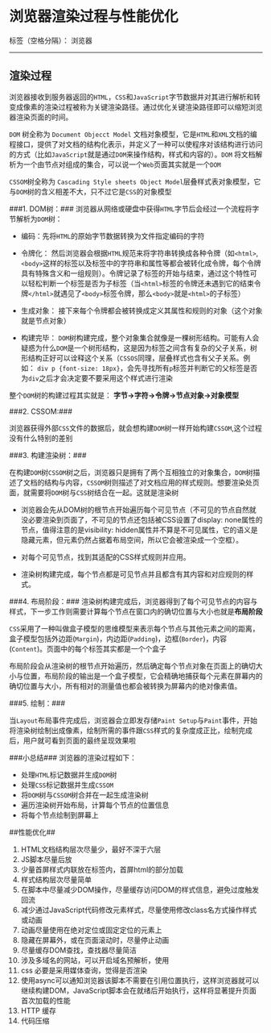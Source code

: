 ﻿# 浏览器渲染过程与性能优化

标签（空格分隔）： 浏览器

---

## 渲染过程
浏览器接收到服务器返回的`HTML`，`CSS`和`JavaScript`字节数据并对其进行解析和转变成像素的渲染过程被称为关键渲染路径。通过优化关键渲染路径即可以缩短浏览器渲染页面的时间。

`DOM` 树全称为 `Document Objecct Model` 文档对象模型，它是`HTML`和`XML`文档的编程接口，提供了对文档的结构化表示，并定义了一种可以使程序对该结构进行访问的方式（比如`JavaScript`就是通过`DOM`来操作结构，样式和内容的）。`DOM` 将文档解析为一个由节点对组成的集合，可以说一个`Web`页面其实就是一个`DOM`

`CSSOM`树全称为 `Cascading Style sheets Object Model`层叠样式表对象模型，它与`DOM`树的含义相差不大，只不过它是`CSS`的对象模型

###1. DOM树：###
浏览器从网络或硬盘中获得`HTML`字节后会经过一个流程将字节解析为`DOM`树：

* 编码：先将`HTML`的原始字节数据转换为文件指定编码的字符

* 令牌化： 然后浏览器会根据`HTML`规范来将字符串转换成各种令牌（如`<html>`,`<body>`这样的标签以及标签中的字符串和属性等都会被转化成令牌，每个令牌具有特殊含义和一组规则）。令牌记录了标签的开始与结束，通过这个特性可以轻松判断一个标签是否为子标签（当`<html>`标签的令牌还未遇到它的结束令牌`</html>`就遇见了`<body>`标签令牌，那么`<body>`就是`<html>`的子标签）

* 生成对象： 接下来每个令牌都会被转换成定义其属性和规则的对象（这个对象就是节点对象）

* 构建完毕： `DOM`树构建完成，整个对象集合就像是一棵树形结构。可能有人会疑惑为什么`DOM`是一个树形结构，这是因为标签之间含有复杂的父子关系，树形结构正好可以诠释这个关系（`CSSOS`同理，层叠样式也含有父子关系。例如： `div p {font-size: 18px}`，会先寻找所有`p`标签并判断它的父标签是否为`div`之后才会决定要不要采用这个样式进行渲染

整个`DOM`树的构建过程其实就是： **字节->字符->令牌->节点对象->对象模型**

###2. CSSOM:###

浏览器获得外部`CSS`文件的数据后，就会想构建`DOM`树一样开始构建`CSSOM`,这个过程没有什么特别的差别

###3. 构建渲染树：###

在构建`DOM`树`CSSOM`树之后，浏览器只是拥有了两个互相独立的对象集合，`DOM`树描述了文档的结构与内容，`CSSOM`树则描述了对文档应用的样式规则。想要渲染处页面，就需要将`DOM`树与`CSS`树结合在一起。这就是渲染树

* 浏览器会先从DOM树的根节点开始遍历每个可见节点（不可见的节点自然就没必要渲染到页面了，不可见的节点还包括被CSS设置了display: none属性的节点，值得注意的是visibility: hidden属性并不算是不可见属性，它的语义是隐藏元素，但元素仍然占据着布局空间，所以它会被渲染成一个空框）。

* 对每个可见节点，找到其适配的CSS样式规则并应用。

* 渲染树构建完成，每个节点都是可见节点并且都含有其内容和对应规则的样式。

###4. 布局阶段：###
渲染树构建完成后，浏览器得到了每个可见节点的内容与样式，下一步工作则需要计算每个节点在窗口内的确切位置与大小也就是**布局阶段**

`CSS`采用了一种叫做盒子模型的思维模型来表示每个节点与其他元素之间的距离，盒子模型包括外边距(`Margin`)，内边距(`Padding`)，边框(`Border`)，内容(`Content`)。页面中的每个标签其实都是一个个盒子

布局阶段会从渲染树的根节点开始遍历，然后确定每个节点对象在页面上的确切大小与位置，布局阶段的输出是一个盒子模型，它会精确地捕获每个元素在屏幕内的确切位置与大小，所有相对的测量值也都会被转换为屏幕内的绝对像素值。

###5. 绘制：###

当`Layout`布局事件完成后，浏览器会立即发存储`Paint Setup`与`Paint`事件，开始将渲染树绘制出成像素，绘制所需的事件跟`CSS`样式的复杂度成正比，绘制完成后，用户就可看到页面的最终呈现效果啦

###小总结###
浏览器的渲染过程如下：

* 处理`HTML`标记数据并生成`DOM`树
* 处理`CSS`标记数据并生成`CSSOM`
* 将`DOM`树与`CSSOM`树合并在一起生成渲染树
* 遍历渲染树开始布局，计算每个节点的位置信息
* 将每个节点绘制到屏幕上

##性能优化##

1. HTML文档结构层次尽量少，最好不深于六层
2. JS脚本尽量后放
3. 少量首屏样式内联放在标签内，首屏html的部分加载
4. 样式结构层次尽量简单
5. 在脚本中尽量减少DOM操作，尽量缓存访问DOM的样式信息，避免过度触发回流
6. 减少通过JavaScript代码修改元素样式，尽量使用修改class名方式操作样式或动画
7. 动画尽量使用在绝对定位或固定定位的元素上
8. 隐藏在屏幕外，或在页面滚动时，尽量停止动画
9. 尽量缓存DOM查找，查找器尽量简洁
10. 涉及多域名的网站，可以开启域名预解析，使用<link rel='dns-prefetch' />
11. css 必要是采用媒体查询，觉得是否渲染
12. 使用async可以通知浏览器该脚本不需要在引用位置执行，这样浏览器就可以继续构建DOM，JavaScript脚本会在就绪后开始执行，这样将显著提升页面首次加载的性能
13. HTTP 缓存
14. 代码压缩